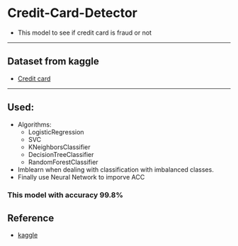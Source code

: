 # Credit-Card-Detector
- This model to see if credit card is fraud or not
---------------------------------------------------------------------------
## Dataset from kaggle
- [Credit card](https://www.kaggle.com/mlg-ulb/creditcardfraud?select=creditcard.csv")
---------------------------------------------------------------------------
## Used:
- Algorithms:
  - LogisticRegression
  - SVC
  - KNeighborsClassifier
  - DecisionTreeClassifier
  - RandomForestClassifier
- Imblearn when dealing with classification with imbalanced classes.
- Finally use Neural Network to imporve ACC

### This model with accuracy 99.8%


## Reference 
- [kaggle](https://www.kaggle.com/janiobachmann/credit-fraud-dealing-with-imbalanced-datasets)

